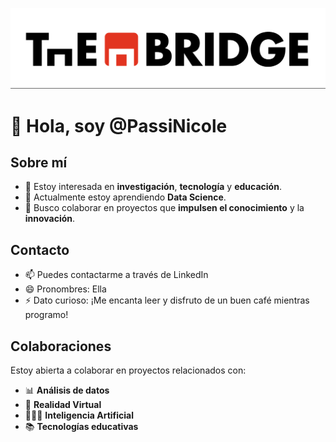 ![imagen](TheBridge_logo.png)

# 👋 Hola, soy @PassiNicole

## Sobre mí
- 👀 Estoy interesada en **investigación**, **tecnología** y **educación**.
- 🌱 Actualmente estoy aprendiendo **Data Science**.
- 🧭 Busco colaborar en proyectos que **impulsen el conocimiento** y la **innovación**.

## Contacto
- 📫 Puedes contactarme a través de LinkedIn
- 😄 Pronombres: Ella
- ⚡ Dato curioso: ¡Me encanta leer y disfruto de un buen café mientras programo!

## Colaboraciones
Estoy abierta a colaborar en proyectos relacionados con:
- 📊 **Análisis de datos**
- 🤖 **Realidad Virtual**
- 🧑🏻‍💻 **Inteligencia Artificial**
- 📚 **Tecnologías educativas**

<!---
PassiNicole/PassiNicole es un repositorio ✨ especial ✨ porque su `README.md` (este archivo) aparece en tu perfil de GitHub.
Puedes hacer clic en el enlace de vista previa para echar un vistazo a tus cambios.
--->
